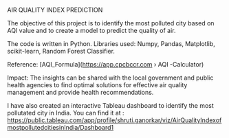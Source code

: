 AIR QUALITY INDEX PREDICTION

The objective of this project is to identify the most polluted city based on AQI value and to create a model to predict the quality of air.

The code is written in Python.
Libraries used: Numpy, Pandas, Matplotlib,  scikit-learn, Random Forest Classifier.

Reference: [AQI_Formula](https://app.cpcbccr.com › AQI -Calculator)

Impact: The insights can be shared with the local government and public health agencies to find optimal solutions for effective air quality management and provide health recommendations.

I have also created an interactive Tableau dashboard to identify the most pollutated city in India. 
You can find it at : https://public.tableau.com/app/profile/shruti.ganorkar/viz/AirQualityIndexofmostpollutedcitiesinIndia/Dashboard1
